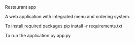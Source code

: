 Restaurant app

A web application with integrated menu and ordering system.

To install required packages
pip install -r requirements.txt

To run the application
py app.py